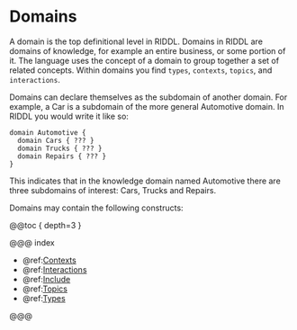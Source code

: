 # Domains

A domain is the top definitional level in RIDDL. Domains in RIDDL are
domains of knowledge, for example an entire business, or some portion of it. 
The language uses the concept of a domain to group together a set of related
concepts. Within domains  you find `types`, `contexts`, `topics`, and
 `interactions`.    

Domains can declare themselves as the subdomain of another domain. For
example, a Car is a subdomain of the more general Automotive
domain. In RIDDL you would write it like so:
```text
domain Automotive {
  domain Cars { ??? }
  domain Trucks { ??? }
  domain Repairs { ??? }
}
```
This indicates that in the knowledge domain named Automotive there are three
subdomains of interest: Cars, Trucks and Repairs.  

Domains may contain the following constructs:

@@toc { depth=3 }


@@@ index

* @ref:[Contexts](domain/contexts.md)
* @ref:[Interactions](interactions.md)
* @ref:[Include](includes.md)
* @ref:[Topics](domain/topics.md)
* @ref:[Types](types.md)

@@@

